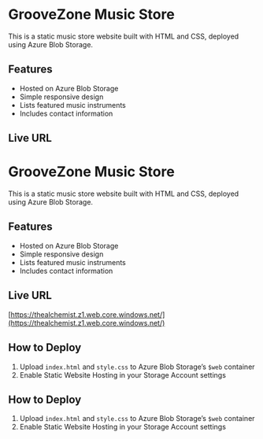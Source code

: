 # GrooveZone Music Store

This is a static music store website built with HTML and CSS, deployed using Azure Blob Storage.

## Features
- Hosted on Azure Blob Storage
- Simple responsive design
- Lists featured music instruments
- Includes contact information

## Live URL
# GrooveZone Music Store

This is a static music store website built with HTML and CSS, deployed using Azure Blob Storage.

## Features

* Hosted on Azure Blob Storage
* Simple responsive design
* Lists featured music instruments
* Includes contact information

## Live URL

[https://thealchemist.z1.web.core.windows.net/](https://thealchemist.z1.web.core.windows.net/)

## How to Deploy

1. Upload `index.html` and `style.css` to Azure Blob Storage’s `$web` container
2. Enable Static Website Hosting in your Storage Account settings


## How to Deploy
1. Upload `index.html` and `style.css` to Azure Blob Storage’s `$web` container
2. Enable Static Website Hosting in your Storage Account settings
